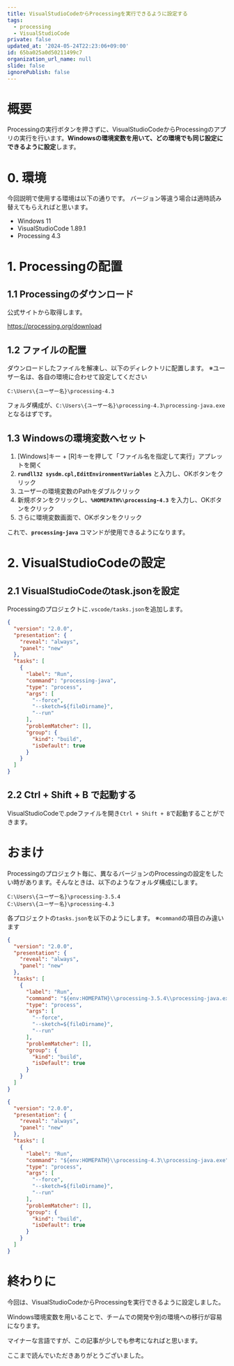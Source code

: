 ```yaml
---
title: VisualStudioCodeからProcessingを実行できるように設定する
tags:
  - processing
  - VisualStudioCode
private: false
updated_at: '2024-05-24T22:23:06+09:00'
id: 65ba025a0d50211499c7
organization_url_name: null
slide: false
ignorePublish: false
---
```

# 概要

Processingの実行ボタンを押さずに、VisualStudioCodeからProcessingのアプリの実行を行います。**Windowsの環境変数を用いて、どの環境でも同じ設定にできるように設定**します。

# 0. 環境

今回説明で使用する環境は以下の通りです。
バージョン等違う場合は適時読み替えてもらえればと思います。

- Windows 11
- VisualStudioCode 1.89.1
- Processing 4.3


# 1. Processingの配置

## 1.1 Processingのダウンロード

公式サイトから取得します。

https://processing.org/download

## 1.2 ファイルの配置

ダウンロードしたファイルを解凍し、以下のディレクトリに配置します。
※ユーザー名は、各自の環境に合わせて設定してください

```
C:\Users\{ユーザー名}\processing-4.3
```


フォルダ構成が、`C:\Users\{ユーザー名}\processing-4.3\processing-java.exe`となるはずです。


## 1.3 Windowsの環境変数へセット

1.  [Windows]キー + [R]キーを押して「ファイル名を指定して実行」アプレットを開く
1. **`rundll32 sysdm.cpl,EditEnvironmentVariables`** と入力し、OKボタンをクリック
1. ユーザーの環境変数のPathをダブルクリック
1. 新規ボタンをクリックし、**`%HOMEPATH%\processing-4.3`** を入力し、OKボタンをクリック
1. さらに環境変数画面で、OKボタンをクリック

これで、**`processing-java`** コマンドが使用できるようになります。

# 2. VisualStudioCodeの設定

## 2.1 VisualStudioCodeのtask.jsonを設定

Processingのプロジェクトに`.vscode/tasks.json`を追加します。

```json:tasks.json
{
  "version": "2.0.0",
  "presentation": {
    "reveal": "always",
    "panel": "new"
  },
  "tasks": [
    {
      "label": "Run",
      "command": "processing-java",
      "type": "process",
      "args": [
        "--force",
        "--sketch=${fileDirname}",
        "--run"
      ],
      "problemMatcher": [],
      "group": {
        "kind": "build",
        "isDefault": true
      }
    }
  ]
}
```

## 2.2 Ctrl + Shift + B で起動する

VisualStudioCodeで.pdeファイルを開き`Ctrl + Shift + B`で起動することができます。

# おまけ

Processingのプロジェクト毎に、異なるバージョンのProcessingの設定をしたい時があります。そんなときは、以下のようなフォルダ構成にします。

```
C:\Users\{ユーザー名}\processing-3.5.4
C:\Users\{ユーザー名}\processing-4.3
```


各プロジェクトの`tasks.json`を以下のようにします。
※`command`の項目のみ違います

```json:processing3.5.4のプロジェクトのtasks.json
{
  "version": "2.0.0",
  "presentation": {
    "reveal": "always",
    "panel": "new"
  },
  "tasks": [
    {
      "label": "Run",
      "command": "${env:HOMEPATH}\\processing-3.5.4\\processing-java.exe",
      "type": "process",
      "args": [
        "--force",
        "--sketch=${fileDirname}",
        "--run"
      ],
      "problemMatcher": [],
      "group": {
        "kind": "build",
        "isDefault": true
      }
    }
  ]
}
```


```json:processing4.3のプロジェクトのtasks.json
{
  "version": "2.0.0",
  "presentation": {
    "reveal": "always",
    "panel": "new"
  },
  "tasks": [
    {
      "label": "Run",
      "command": "${env:HOMEPATH}\\processing-4.3\\processing-java.exe",
      "type": "process",
      "args": [
        "--force",
        "--sketch=${fileDirname}",
        "--run"
      ],
      "problemMatcher": [],
      "group": {
        "kind": "build",
        "isDefault": true
      }
    }
  ]
}
```

# 終わりに

今回は、VisualStudioCodeからProcessingを実行できるように設定しました。

Windows環境変数を用いることで、チームでの開発や別の環境への移行が容易になります。

マイナーな言語ですが、この記事が少しでも参考になればと思います。

ここまで読んでいただきありがとうございました。

